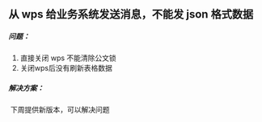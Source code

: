 ## 从 wps 给业务系统发送消息，不能发 json 格式数据

##### 问题：

1. 直接关闭 wps 不能清除公文锁
2. 关闭wps后没有刷新表格数据

##### 解决方案：

​		下周提供新版本，可以解决问题

